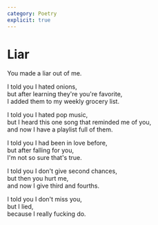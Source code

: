 ```yaml
---
category: Poetry
explicit: true
---
```


# Liar

You made a liar out of me.

I told you I hated onions,\
but after learning they're you're favorite,\
I added them to my weekly grocery list.

I told you I hated pop music,\
but I heard this one song that reminded me of you,\
and now I have a playlist full of them.

I told you I had been in love before,\
but after falling for you,\
I'm not so sure that's true.

I told you I don't give second chances,\
but then you hurt me,\
and now I give third and fourths.

I told you I don't miss you,\
but I lied,\
because I really fucking do.

